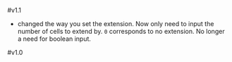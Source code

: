 #v1.1
* changed the way you set the extension. Now only need to input the number of cells to extend by. `0` corresponds to no extension. No longer a need for boolean input.

#v1.0
